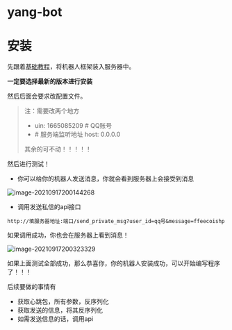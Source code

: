 # yang-bot

# 安装

先跟着[基础教程](https://docs.go-cqhttp.org/guide/quick_start.html#%E5%9F%BA%E7%A1%80%E6%95%99%E7%A8%8B)，将机器人框架装入服务器中。

**一定要选择最新的版本进行安装**

然后后面会要求改配置文件。

> 注：需要改两个地方
>
> *  uin: 1665085209 # QQ账号
> *    \# 服务端监听地址 host: 0.0.0.0
>
> 其余的可不动！！！！！

然后进行测试！

* 你可以给你的机器人发送消息，你就会看到服务器上会接受到消息

![image-20210917200144268](https://cdn.jsdelivr.net/gh/baici1/image-host/newimg/20210917200144.png)

* 调用发送私信的api接口

`http://填服务器地址:端口/send_private_msg?user_id=qq号&message=ffeecoishp`

如果调用成功，你也会在服务器上看到消息！

![image-20210917200323329](https://cdn.jsdelivr.net/gh/baici1/image-host/newimg/20210917200323.png)

如果上面测试全部成功，那么恭喜你，你的机器人安装成功，可以开始编写程序了！！！



后续要做的事情有

* 获取心跳包，所有参数，反序列化
* 获取发送的信息，将其反序列化
* 如需发送信息的话，调用api